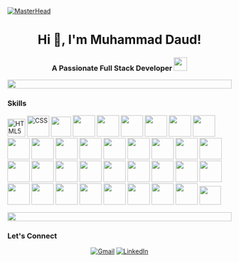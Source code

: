 [![MasterHead](https://user-images.githubusercontent.com/74038190/225813708-98b745f2-7d22-48cf-9150-083f1b00d6c9.gif)]()
<h1 align="center">Hi 👋, I'm Muhammad Daud!</h1>
<h3 align="center">A Passionate Full Stack Developer
    <img src="https://media.giphy.com/media/ObNTw8Uzwy6KQ/giphy.gif" width="30px"></h3>
<div align="left">
    <div align="left">
  <img src="https://i.imgur.com/dBaSKWF.gif" height="20" width="100%">
</div>


### Skills
<p align="left">
<img src="https://raw.githubusercontent.com/danielcranney/readme-generator/main/public/icons/skills/html5-colored.svg" width="40" height="40" alt="HTML5" />
  <img src="https://img.icons8.com/?size=96&id=21278&format=png" width="50" height="47" alt="CSS" />
  <img src="https://img.icons8.com/?size=128&id=ZMc42tPbG32H&format=png" width="45" height="45"  />
   <img src="https://img.icons8.com/?size=96&id=CIAZz2CYc6Kc&format=png" width="50" height="48"  />
   <img src="https://img.icons8.com/?size=96&id=dJjTWMogzFzg&format=png" width="50" height="48"  />
   <img src="https://img.icons8.com/?size=128&id=Nkym0Ujb8VGI&format=png" width="50" height="48"  />
<img src="https://img.icons8.com/?size=128&id=2ZOaTclOqD4q&format=png" width="50" height="48"  />
   <img src="https://img.icons8.com/?size=96&id=hsPbhkOH4FMe&format=png" width="50" height="48"  />
   <img src="https://img.icons8.com/?size=128&id=lVitPDXqQKP8&format=png" width="50" height="48"  />
   <img src="https://img.icons8.com/?size=160&id=tBBf3P8HL0vR&format=png" width="50" height="48"  />
   <img src="https://img.icons8.com/?size=160&id=Pv4IGT0TSpt8&format=png" width="50" height="48"  />
   <img src="https://img.icons8.com/?size=96&id=rHpveptSuwDz&format=png" width="50" height="48"  />
   <img src="https://img.icons8.com/?size=96&id=8verEw3iUvx0&format=png" width="50" height="48"  />
<img src="https://cdn.jsdelivr.net/gh/devicons/devicon@latest/icons/react/react-original.svg" width="50" height="48" />
<img src="https://cdn.jsdelivr.net/gh/devicons/devicon@latest/icons/reactnavigation/reactnavigation-original.svg" width="50" height="48"  />
<img src="https://cdn.jsdelivr.net/gh/devicons/devicon@latest/icons/rxjs/rxjs-original.svg" width="50" height="48" />
<img src="https://cdn.jsdelivr.net/gh/devicons/devicon@latest/icons/reactrouter/reactrouter-original.svg" width="50" height="48" />
<img src="https://cdn.jsdelivr.net/gh/devicons/devicon@latest/icons/nextjs/nextjs-original.svg" width="50" height="48" />
<img src="https://cdn.jsdelivr.net/gh/devicons/devicon@latest/icons/nestjs/nestjs-original.svg" width="50" height="48" />
<img src="https://cdn.jsdelivr.net/gh/devicons/devicon@latest/icons/nuxtjs/nuxtjs-original.svg" width="50" height="48" />
<img src="https://cdn.jsdelivr.net/gh/devicons/devicon@latest/icons/angularjs/angularjs-original.svg" width="50" height="48" />
<img src="https://cdn.jsdelivr.net/gh/devicons/devicon@latest/icons/vuejs/vuejs-original.svg" width="50" height="48" />
<img src="https://cdn.jsdelivr.net/gh/devicons/devicon@latest/icons/amazonwebservices/amazonwebservices-original-wordmark.svg" width="50" height="48" />
<img src="https://cdn.jsdelivr.net/gh/devicons/devicon@latest/icons/gitlab/gitlab-original.svg" width="50" height="48" />
<img src="https://cdn.jsdelivr.net/gh/devicons/devicon@latest/icons/githubactions/githubactions-original.svg" width="50" height="48" />
<img src="https://cdn.jsdelivr.net/gh/devicons/devicon@latest/icons/heroku/heroku-original.svg" width="50" height="48" />
<img src="https://cdn.jsdelivr.net/gh/devicons/devicon@latest/icons/kubernetes/kubernetes-original.svg" width="50" height="48" />
<img src="https://cdn.jsdelivr.net/gh/devicons/devicon@latest/icons/azure/azure-original.svg" width="50" height="48" />
<img src="https://cdn.jsdelivr.net/gh/devicons/devicon@latest/icons/mysql/mysql-original.svg" width="50" height="48" />
<img src="https://cdn.jsdelivr.net/gh/devicons/devicon@latest/icons/puppeteer/puppeteer-original.svg" width="50" height="48" />
<img src="https://cdn.jsdelivr.net/gh/devicons/devicon@latest/icons/playwright/playwright-original.svg" width="50" height="48" />
<img src="https://cdn.jsdelivr.net/gh/devicons/devicon@latest/icons/selenium/selenium-original.svg" width="50" height="48" />
<img src="https://cdn.jsdelivr.net/gh/devicons/devicon@latest/icons/jest/jest-plain.svg" width="50" height="48" />
<img src="https://cdn.jsdelivr.net/gh/devicons/devicon@latest/icons/flutter/flutter-original.svg" width="50" height="48" />




  
<img src="https://img.icons8.com/?size=96&id=22813&format=png" width="50" height="48"  >
<img
src="https://img.icons8.com/?size=96&id=wpZmKzk11AzJ&format=png" width="48" height="42" />

</p> 

<div align="left">
  <img src="https://i.imgur.com/dBaSKWF.gif" height="20" width="100%">
</div>

<h3 align="left">Let's Connect </h3>

<p align="center">
	<a href="mailto:dauddev007@gmail.com"><img src="https://img.icons8.com/bubbles/50/000000/gmail.png" alt="Gmail"/></a>
	<a href="https://www.linkedin.com/in/muhammaddauddev/"><img src="https://img.icons8.com/bubbles/50/000000/linkedin.png" alt="LinkedIn"/></a>
</p>


